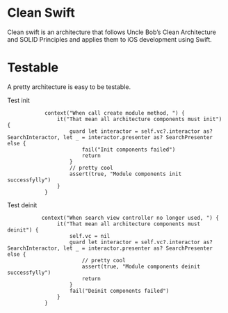 # Clean Swift

Clean swift is an architecture that follows Uncle Bob’s Clean Architecture and SOLID Principles and applies them to iOS development using Swift.

# Testable 
A pretty architecture is easy to be testable.

Test init

```
            context("When call create module method, ") {
                it("That mean all architecture components must init") {
                    guard let interactor = self.vc?.interactor as? SearchInteractor, let _ = interactor.presenter as? SearchPresenter else {
                        fail("Init components failed")
                        return
                    }
                    // pretty cool
                    assert(true, "Module components init successfylly")
                }
            }
```

Test deinit

```
           context("When search view controller no longer used, ") {
                it("That mean all architecture components must deinit") {
                    self.vc = nil
                    guard let interactor = self.vc?.interactor as? SearchInteractor, let _ = interactor.presenter as? SearchPresenter else {
                        // pretty cool
                        assert(true, "Module components deinit successfylly")
                        return
                    }
                    fail("Deinit components failed")
                }
            }

